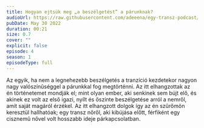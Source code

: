 ```yaml
---
title: Hogyan ejtsük meg „a beszélgetést” a párunknak?
audioUrl: https://raw.githubusercontent.com/adeeena/egy-transz-podcast/main/public/audio/etpc_S1E04.mp3
pubDate: May 30 2022
duration: 00:21
size: 0.7
cover: ""
explicit: false
episode: 4
season: 1
episodeType: full
---
```


Az egyik, ha nem a legnehezebb beszélgetés a tranzíció kezdetekor nagyon nagy valószínûséggel a párunkkal fog megtörténni. Az itt elhangzottak az én történetemet mondják el; mint olyan ember, aki senkinek sem bújt elő, és akinek ez volt az első igazi, nyílt és őszinte beszélgetése arról a nemről, amit saját magáról érzékel. Az itt elhangzott dolgok így az én szûrőmön keresztül hallhatóak; egy transz nőről, aki kibújása előtt, férfiként egy cisznemû nővel volt hosszabb ideje párkapcsolatban.
